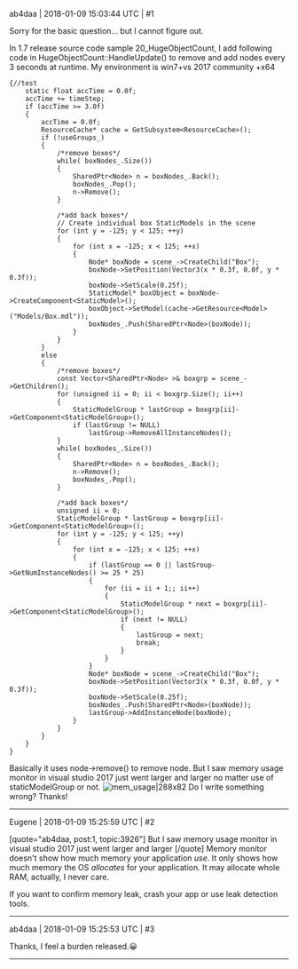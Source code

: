 ab4daa | 2018-01-09 15:03:44 UTC | #1

Sorry for the basic question... but I cannot figure out.

In 1.7 release source code sample 20_HugeObjectCount, I add following code in HugeObjectCount::HandleUpdate() to remove and add nodes every 3 seconds at runtime.
My environment is win7+vs 2017 community +x64
<pre><code>{//test
	static float accTime = 0.0f;
	accTime += timeStep;
	if (accTime >= 3.0f)
	{
		accTime = 0.0f;
		ResourceCache* cache = GetSubsystem&lt;ResourceCache>();
		if (!useGroups_)
		{
			/*remove boxes*/
			while( boxNodes_.Size())
			{
				SharedPtr&lt;Node> n = boxNodes_.Back();
				boxNodes_.Pop();
				n->Remove();
			}

			/*add back boxes*/
			// Create individual box StaticModels in the scene
			for (int y = -125; y < 125; ++y)
			{
				for (int x = -125; x < 125; ++x)
				{
					Node* boxNode = scene_->CreateChild("Box");
					boxNode->SetPosition(Vector3(x * 0.3f, 0.0f, y * 0.3f));
					boxNode->SetScale(0.25f);
					StaticModel* boxObject = boxNode->CreateComponent&lt;StaticModel>();
					boxObject->SetModel(cache->GetResource&lt;Model>("Models/Box.mdl"));
					boxNodes_.Push(SharedPtr&lt;Node>(boxNode));
				}
			}
		}
		else
		{
			/*remove boxes*/
			const Vector&lt;SharedPtr&lt;Node> >& boxgrp = scene_->GetChildren();
			for (unsigned ii = 0; ii < boxgrp.Size(); ii++)
			{
				StaticModelGroup * lastGroup = boxgrp[ii]->GetComponent&lt;StaticModelGroup>();
				if (lastGroup != NULL)
					lastGroup->RemoveAllInstanceNodes();
			}
			while( boxNodes_.Size())
			{
				SharedPtr&lt;Node> n = boxNodes_.Back();
				n->Remove();
				boxNodes_.Pop();
			}

			/*add back boxes*/
			unsigned ii = 0;
			StaticModelGroup * lastGroup = boxgrp[ii]->GetComponent&lt;StaticModelGroup>();
			for (int y = -125; y < 125; ++y)
			{
				for (int x = -125; x < 125; ++x)
				{
					if (lastGroup == 0 || lastGroup->GetNumInstanceNodes() >= 25 * 25)
					{
						for (ii = ii + 1;; ii++)
						{
							StaticModelGroup * next = boxgrp[ii]->GetComponent&lt;StaticModelGroup>();
							if (next != NULL)
							{
								lastGroup = next;
								break;
							}
						}
					}
					Node* boxNode = scene_->CreateChild("Box");
					boxNode->SetPosition(Vector3(x * 0.3f, 0.0f, y * 0.3f));
					boxNode->SetScale(0.25f);
					boxNodes_.Push(SharedPtr&lt;Node>(boxNode));
					lastGroup->AddInstanceNode(boxNode);
				}
			}
		}
	}
}</code></pre>

Basically it uses node->remove() to remove node.
But I saw memory usage monitor in visual studio 2017 just went larger and larger no matter use of staticModelGroup or not.
![mem_usage|288x82](upload://vo2rxgvUW0VR807a6za3zMZKnYI.png)
Do I write something wrong? 
Thanks!

-------------------------

Eugene | 2018-01-09 15:25:59 UTC | #2

[quote="ab4daa, post:1, topic:3926"]
But I saw memory usage monitor in visual studio 2017 just went larger and larger
[/quote]
Memory monitor doesn't show how much memory your application _use_. It only shows how much memory the OS _allocates_ for your application. It may allocate whole RAM, actually, I never care.

If you want to confirm memory leak, crash your app or use leak detection tools.

-------------------------

ab4daa | 2018-01-09 15:25:53 UTC | #3

Thanks, I feel a burden released.:grinning:

-------------------------

